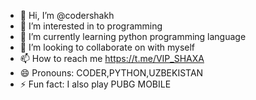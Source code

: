 - 👋 Hi, I’m @codershakh
- 👀 I’m interested in to programming
- 🌱 I’m currently learning python programming language
- 💞️ I’m looking to collaborate on with myself
- 📫 How to reach me  https://t.me/VIP_SHAXA
- 😄 Pronouns: CODER,PYTHON,UZBEKISTAN
- ⚡ Fun fact: I also play PUBG MOBILE

<!---
codershakh/codershakh is a ✨ special ✨ repository because its `README.md` (this file) appears on your GitHub profile.
You can click the Preview link to take a look at your changes.
--->
